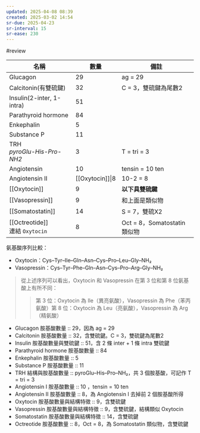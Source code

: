 ```yaml
---
updated: 2025-04-08 08:39
created: 2025-03-02 14:54
sr-due: 2025-04-23
sr-interval: 15
sr-ease: 230
---
```

#review 

| 名稱                              | 數量              | 備註                       |
| ------------------------------- | --------------- | ------------------------ |
| Glucagon                        | 29              | ag = 29                  |
| Calcitonin(有雙硫鍵)                | 32              | C = 3，雙硫鍵為尾數2            |
| Insulin(2-inter, 1-intra)       | 51              |                          |
| Parathyroid hormone             | 84              |                          |
| Enkephalin                      | 5               |                          |
| Substance P                     | 11              |                          |
| TRH<br>*pyroGlu-His-Pro-NH2*    | 3               | T = tri = 3              |
| Angiotensin                     | 10              | tensin = 10 ten          |
| Angiotensin II                  | [[Oxytocin]]\|8 | 10-2 = 8                 |
| [[Oxytocin]]                    | 9               | **以下具雙硫鍵**               |
| [[Vasopressin]]                 | 9               | 和上面是類似物                  |
| [[Somatostatin]]                | 14              | S = 7，雙硫X2               |
| [[Octreotide]]<br>連結 `Oxytocin` | 8               | Oct = 8，Somatostatin 類似物 |

氨基酸序列比較：
- Oxytocin：​Cys–Tyr–Ile–Gln–Asn–Cys–Pro–Leu–Gly–NH₂​
- Vasopressin：​Cys–Tyr–Phe–Gln–Asn–Cys–Pro–Arg–Gly–NH₂​

> 從上述序列可以看出，Oxytocin 和 Vasopressin 在第 3 位和第 8 位氨基酸上有所不同：​
>>第 3 位：​Oxytocin 為 Ile（異亮氨酸），Vasopressin 為 Phe（苯丙氨酸）​
>>第 8 位：​Oxytocin 為 Leu（亮氨酸），Vasopressin 為 Arg（精氨酸）




- Glucagon 胺基酸數量 :: 29，因為 ag = 29 <!--SR:!2025-04-21,13,270-->
- Calcitonin 胺基酸數量 :: 32，含雙硫鍵。C = 3，雙硫鍵為尾數2 <!--SR:!2025-04-13,5,250-->
- Insulin 胺基酸數量與雙硫鍵 :: 51，含 2 條 inter + 1 條 intra 雙硫鍵 <!--SR:!2025-04-11,3,230-->
- Parathyroid hormone 胺基酸數量 :: 84 <!--SR:!2025-04-11,3,230-->
- Enkephalin 胺基酸數量 :: 5 <!--SR:!2025-04-13,5,250-->
- Substance P 胺基酸數量 :: 11 <!--SR:!2025-04-21,13,270-->
- TRH 結構與胺基酸數量 :: pyroGlu–His–Pro–NH₂，共 3 個胺基酸，可記作 T = tri = 3 <!--SR:!2025-04-11,3,230-->
- Angiotensin I 胺基酸數量 :: 10 ，tensin = 10 ten <!--SR:!2025-04-21,13,270-->
- Angiotensin II 胺基酸數量 :: 8，為 Angiotensin I 去掉前 2 個胺基酸所得 <!--SR:!2025-04-21,13,270-->
- Oxytocin 胺基酸數量與結構特徵 :: 9，含雙硫鍵 <!--SR:!2025-04-21,13,270-->
- Vasopressin 胺基酸數量與結構特徵 :: 9，含雙硫鍵，結構類似 Oxytocin <!--SR:!2025-04-21,13,270-->
- Somatostatin 胺基酸數量與結構特徵 :: 14，含雙硫鍵 <!--SR:!2025-04-10,2,230-->
- Octreotide 胺基酸數量 :: 8，Oct = 8，為 Somatostatin 類似物，含雙硫鍵 <!--SR:!2025-04-21,13,270-->

